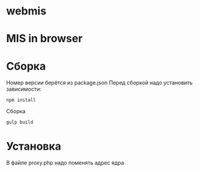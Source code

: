 webmis
======

MIS in browser
======

Сборка
======
Номер версии берётся из package.json
Перед сборкой надо установить зависимости:
```
npm install
```

Сборка
```
gulp build
```

Установка
======
В файле proxy.php надо поменять адрес ядра
